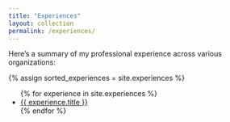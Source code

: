 ```yaml
---
title: "Experiences"
layout: collection
permalink: /experiences/
---
```


Here’s a summary of my professional experience across various organizations:

{% assign sorted_experiences = site.experiences %}
<ul>
  {% for experience in site.experiences %}
    <li><a href="{{ experience.url }}">{{ experience.title }}</a></li>
  {% endfor %}
</ul>
